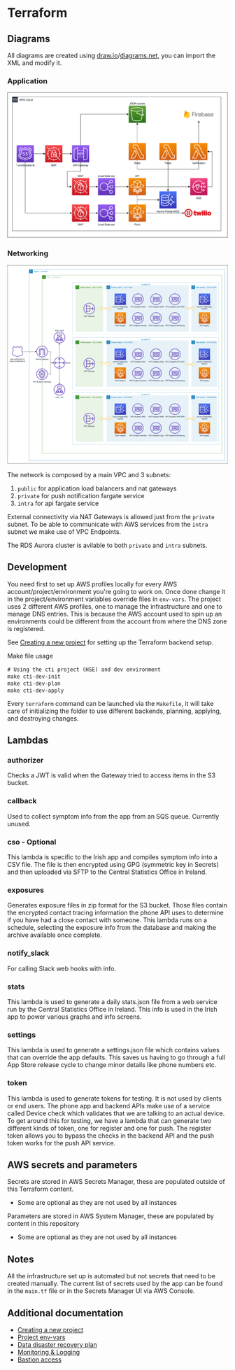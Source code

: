 # Terraform

## Diagrams

All diagrams are created using [draw.io](https://draw.io)/[diagrams.net](https://app.diagrams.net/), you can import the XML and modify it.

### Application

![application diagram](./docs/CovidTrackerIreland-Application.png "Application diagram")

### Networking

![network diagram](./docs/CovidTrackerIreland-Network.png "Network diagram")

The network is composed by a main VPC and 3 subnets:

1. `public` for application load balancers and nat gateways
2. `private` for push notification fargate service
3. `intra` for api fargate service

External connectivity via NAT Gateways is allowed just from the `private` subnet. To be able to communicate with AWS services from the `intra` subnet we make use of VPC Endpoints.

The RDS Aurora cluster is avilable to both `private` and `intra` subnets.

## Development

You need first to set up AWS profiles locally for every AWS account/project/environment you're going to work on. Once done change it in the project/environment variables override files in `env-vars`. The project uses 2 different AWS profiles, one to manage the infrastructure and one to manage DNS entries. This is because the AWS account used to spin up an environments could be different from the account from where the DNS zone is registered.
 
See [Creating a new project](./docs/creating-a-new-project.md) for setting up the Terraform backend setup.

Make file usage 
```
# Using the cti project (HSE) and dev environment
make cti-dev-init
make cti-dev-plan
make cti-dev-apply
```

Every `terraform` command can be launched via the `Makefile`, it will take care of initializing the folder to use different backends, planning, applying, and destroying changes.                        

## Lambdas
### authorizer
Checks a JWT is valid when the Gateway tried to access items in the S3 bucket.

### callback
Used to collect symptom info from the app from an SQS queue. Currently unused.

### cso - Optional
This lambda is specific to the Irish app and compiles symptom info into a CSV file. The file is then encrypted using GPG (symmetric key in Secrets) and then uploaded via SFTP to the Central Statistics Office in Ireland.

### exposures
Generates exposure files in zip format for the S3 bucket. Those files contain the encrypted contact tracing information the phone API uses to determine if you have had a close contact with someone. This lambda runs on a schedule, selecting the exposure info from the database and making the archive available once complete.

### notify_slack
For calling Slack web hooks with info.

### stats
This lambda is used to generate a daily stats.json file from a web service run by the Central Statistics Office in Ireland.
This info is used in the Irish app to power various graphs and info screens.

### settings 
This lambda is used to generate a settings.json file which contains values that can override the app defaults.
This saves us having to go through a full App Store release cycle to change minor details like phone numbers etc.

### token
This lambda is used to generate tokens for testing. It is not used by clients or end users. The phone app and backend APIs make use of a service called Device check which validates that we are talking to an actual device. To get around this for testing, we have a lambda that can generate two different kinds of token, one for register and one for push. The register token allows you to bypass the checks in the backend API and the push token works for the push API service.

## AWS secrets and parameters
Secrets are stored in AWS Secrets Manager, these are populated outside of this Terraform content.
- Some are optional as they are not used by all instances

Parameters are stored in AWS System Manager, these are populated by content in this repository
- Some are optional as they are not used by all instances

## Notes

All the infrastructure set up is automated but not secrets that need to be created manually. The current list of secrets used by the app can be found in the `main.tf` file or in the Secrets Manager UI via AWS Console.

## Additional documentation

* [Creating a new project](./docs/creating-a-new-project.md)
* [Project env-vars](./env-vars/README.md)
* [Data disaster recovery plan](./docs/drp-data.md)
* [Monitoring & Logging](./docs/monitoring.md)
* [Bastion access](./docs/bastion.md)
